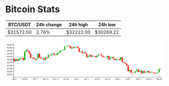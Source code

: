 # Bitcoin Stats

BTC/USDT|24h change|24h high|24h low|
|---|---|---|---|
|$31572.00|2.76%|$32222.00|$30269.22|

<img src="./chart.svg">
